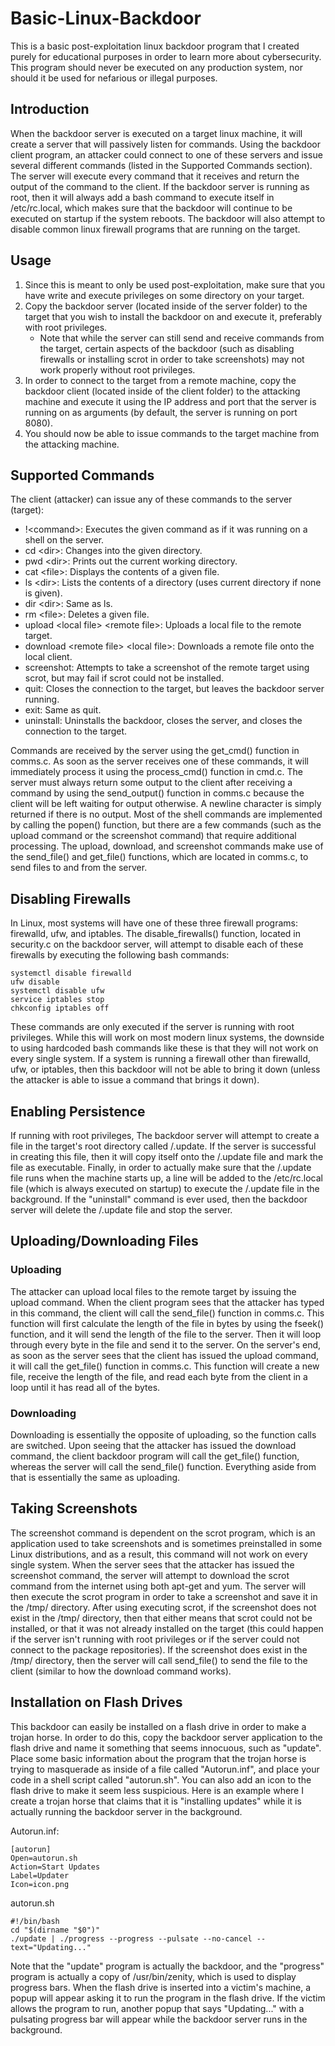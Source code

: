# Basic-Linux-Backdoor
This is a basic post-exploitation linux backdoor program that I created purely for educational purposes in order to learn more about cybersecurity. This program should never be executed on any production system, nor should it be used for nefarious or illegal purposes.

## Introduction
When the backdoor server is executed on a target linux machine, it will create a server that will passively listen for commands. Using the backdoor client program, an attacker could connect to one of these servers and issue several different commands (listed in the Supported Commands section). The server will execute every command that it receives and return the output of the command to the client. If the backdoor server is running as root, then it will always add a bash command to execute itself in /etc/rc.local, which makes sure that the backdoor will continue to be executed on startup if the system reboots. The backdoor will also attempt to disable common linux firewall programs that are running on the target.

## Usage
1. Since this is meant to only be used post-exploitation, make sure that you have write and execute privileges on some directory on your target.
2. Copy the backdoor server (located inside of the server folder) to the target that you wish to install the backdoor on and execute it, preferably with root privileges.
    - Note that while the server can still send and receive commands from the target, certain aspects of the backdoor (such as disabling firewalls or installing scrot in order to take screenshots) may not work properly without root privileges.
3. In order to connect to the target from a remote machine, copy the backdoor client (located inside of the client folder) to the attacking machine and execute it using the IP address and port that the server is running on as arguments (by default, the server is running on port 8080).
4. You should now be able to issue commands to the target machine from the attacking machine.

## Supported Commands
The client (attacker) can issue any of these commands to the server (target):
- !\<command\>: Executes the given command as if it was running on a shell on the server.
- cd \<dir\>: Changes into the given directory.
- pwd \<dir\>: Prints out the current working directory.
- cat \<file\>: Displays the contents of a given file.
- ls \<dir\>: Lists the contents of a directory (uses current directory if none is given).
- dir \<dir\>: Same as ls.
- rm \<file\>: Deletes a given file.
- upload \<local file\> \<remote file\>: Uploads a local file to the remote target.
- download \<remote file\> \<local file\>: Downloads a remote file onto the local client.
- screenshot: Attempts to take a screenshot of the remote target using scrot, but may fail if scrot could not be installed.
- quit: Closes the connection to the target, but leaves the backdoor server running.
- exit: Same as quit.
- uninstall: Uninstalls the backdoor, closes the server, and closes the connection to the target.

Commands are received by the server using the get\_cmd() function in comms.c. As soon as the server receives one of these commands, it will immediately process it using the process\_cmd() function in cmd.c. The server must always return some output to the client after receiving a command by using the send\_output() function in comms.c because the client will be left waiting for output otherwise. A newline character is simply returned if there is no output. Most of the shell commands are implemented by calling the popen() function, but there are a few commands (such as the upload command or the screenshot command) that require additional processing. The upload, download, and screenshot commands make use of the send\_file() and get\_file() functions, which are located in comms.c, to send files to and from the server.

## Disabling Firewalls
In Linux, most systems will have one of these three firewall programs: firewalld, ufw, and iptables. The disable\_firewalls() function, located in security.c on the backdoor server, will attempt to disable each of these firewalls by executing the following bash commands:
```
systemctl disable firewalld
ufw disable
systemctl disable ufw
service iptables stop
chkconfig iptables off
```
These commands are only executed if the server is running with root privileges. While this will work on most modern linux systems, the downside to using hardcoded bash commands like these is that they will not work on every single system. If a system is running a firewall other than firewalld, ufw, or iptables, then this backdoor will not be able to bring it down (unless the attacker is able to issue a command that brings it down).

## Enabling Persistence
If running with root privileges, The backdoor server will attempt to create a file in the target's root directory called /.update. If the server is successful in creating this file, then it will copy itself onto the /.update file and mark the file as executable. Finally, in order to actually make sure that the /.update file runs when the machine starts up, a line will be added to the /etc/rc.local file (which is always executed on startup) to execute the /.update file in the background. If the "uninstall" command is ever used, then the backdoor server will delete the /.update file and stop the server.

## Uploading/Downloading Files
### Uploading
The attacker can upload local files to the remote target by issuing the upload command. When the client program sees that the attacker has typed in this command, the client will call the send\_file() function in comms.c. This function will first calculate the length of the file in bytes by using the fseek() function, and it will send the length of the file to the server. Then it will loop through every byte in the file and send it to the server. On the server's end, as soon as the server sees that the client has issued the upload command, it will call the get\_file() function in comms.c. This function will create a new file, receive the length of the file, and read each byte from the client in a loop until it has read all of the bytes.

### Downloading
Downloading is essentially the opposite of uploading, so the function calls are switched. Upon seeing that the attacker has issued the download command, the client backdoor program will call the get\_file() function, whereas the server will call the send\_file() function. Everything aside from that is essentially the same as uploading.

## Taking Screenshots
The screenshot command is dependent on the scrot program, which is an application used to take screenshots and is sometimes preinstalled in some Linux distributions, and as a result, this command will not work on every single system. When the server sees that the attacker has issued the screenshot command, the server will attempt to download the scrot command from the internet using both apt-get and yum. The server will then execute the scrot program in order to take a screenshot and save it in the /tmp/ directory. After using executing scrot, if the screenshot does not exist in the /tmp/ directory, then that either means that scrot could not be installed, or that it was not already installed on the target (this could happen if the server isn't running with root privileges or if the server could not connect to the package repositories). If the screenshot does exist in the /tmp/ directory, then the server will call send\_file() to send the file to the client (similar to how the download command works).

## Installation on Flash Drives
This backdoor can easily be installed on a flash drive in order to make a trojan horse. In order to do this, copy the backdoor server application to the flash drive and name it something that seems innocuous, such as "update". Place some basic information about the program that the trojan horse is trying to masquerade as inside of a file called "Autorun.inf", and place your code in a shell script called "autorun.sh". You can also add an icon to the flash drive to make it seem less suspicious. Here is an example where I create a trojan horse that claims that it is "installing updates" while it is actually running the backdoor server in the background.

Autorun.inf:
```
[autorun]
Open=autorun.sh
Action=Start Updates
Label=Updater
Icon=icon.png
```

autorun.sh
```
#!/bin/bash
cd "$(dirname "$0")"
./update | ./progress --progress --pulsate --no-cancel --text="Updating..."
```

Note that the "update" program is actually the backdoor, and the "progress" program is actually a copy of /usr/bin/zenity, which is used to display progress bars. When the flash drive is inserted into a victim's machine, a popup will appear asking it to run the program in the flash drive. If the victim allows the program to run, another popup that says "Updating..." with a pulsating progress bar will appear while the backdoor server runs in the background.
